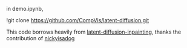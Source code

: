 in demo.ipynb,

 !git clone https://github.com/CompVis/latent-diffusion.git



This code borrows heavily from [latent-diffusion-inpainting](https://github.com/nickyisadog/latent-diffusion-inpainting), thanks the contribution of [nickyisadog](https://github.com/nickyisadog)
